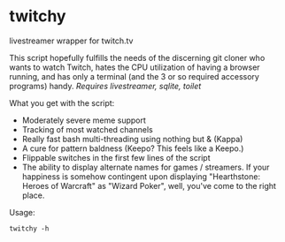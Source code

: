 # twitchy
livestreamer wrapper for twitch.tv

This script hopefully fulfills the needs of the discerning git cloner who wants to watch Twitch, hates the CPU utilization of having a browser running, and has only a terminal (and the 3 or so required accessory programs) handy.
*Requires livestreamer, sqlite, toilet*

What you get with the script:
* Moderately severe meme support
* Tracking of most watched channels
* Really fast bash multi-threading using nothing but & (Kappa)
* A cure for pattern baldness (Keepo? This feels like a Keepo.)
* Flippable switches in the first few lines of the script
* The ability to display alternate names for games / streamers. If your happiness is somehow contingent upon displaying "Hearthstone: Heroes of Warcraft" as "Wizard Poker", well, you've come to the right place.

Usage: 

    twitchy -h
